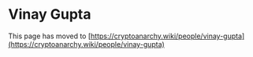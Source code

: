 
# Vinay Gupta

This page has moved to [https://cryptoanarchy.wiki/people/vinay-gupta](https://cryptoanarchy.wiki/people/vinay-gupta)

